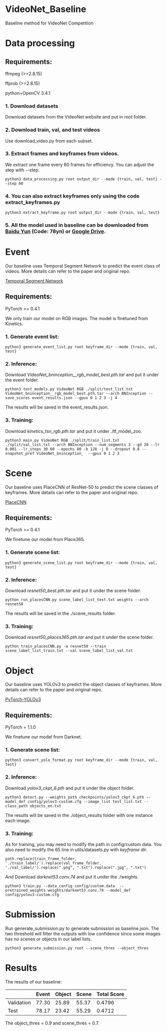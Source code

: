 # VideoNet_Baseline
Baseline method for VideoNet Competition

# Data processing

## Requirements:

ffmpeg (>=2.8.15)

ffprob (>=2.8.15)

python+OpenCV 3.4.1

### 1. Download datasets
 Download datasets from the VideoNet website and put in *root* folder. 
### 2. Download train, val, and test videos 

Use download_video.py from each subset.
### 3. Extract frames and keyframes from videos. 
We extract one frame every 60 frames for efficiency. You can adjust the step with --step.
   
   ```
   python3 data_processing.py root output_dir --mode {train, val, test} --step 60
```
### 4. You can also extract keyframes only using the code extract_keyframes.py
    
    python3 extract_keyframe.py root output_dir --mode {train, val, test} 
    
### 5. All the model used in baseline can be downloaded from [Baidu Yun](https://pan.baidu.com/s/1HXL_zto755jBrbeqqdT0fg) (Code: 78yn) or [Google Drive](https://drive.google.com/open?id=1jZoDtTUFmDcGHNeZV2SfMcEMkBb5jwIH).

# Event
Our baseline uses Temporal Segment Network to predict the event class of videos. More details can refer to the paper and original repo.

[Temporal Segment Network](https://github.com/yjxiong/tsn-pytorch)

## Requirements:

PyTorch >= 0.4.1

We only train our model on RGB images. The model is finetuned from Kinetics.

### 1. Generate event list:
 ```
python3 generate_event_list.py root keyframe_dir --mode {train, val, test}
 ```
### 2. Inference:
Download *VideoNet_bninception__rgb_model_best.pth.tar* and put it under the event folder.

 ```
python3 test_models.py VideoNet RGB ./split/test_list.txt VideoNet_bninception__rgb_model_best.pth.tar --arch BNInception --save_scores event_results.json --gpus 0 1 2 3 -j 4
 ```

The results will be saved in the event_results.json.

### 3. Training:
Download *kinetics_tsn_rgb.pth.tar* and put it under ./tf_model_zoo.

 ```
python3 main.py VideoNet RGB ./split/train_list.txt ./split/val_list.txt --arch BNInception --num_segments 3 --gd 20 --lr 0.001 --lr_steps 30 60 --epochs 80 -b 128 -j 8 --dropout 0.8 --snapshot_pref VideoNet_bninception_  --gpus 0 1 2 3
 ```

# Scene
Our baseline uses PlaceCNN of ResNet-50 to predict the scene classes of keyframes. More details can refer to the paper and original repo.

[PlaceCNN](https://github.com/CSAILVision/places365)

## Requirements:

PyTorch >= 0.4.1

We finetune our model from Place365.
### 1. Generate scene list:
 ```
python3 generate_scene_list.py root keyframe_dir --mode {train, val, test}
 ```

### 2. Inference:

Download *resnet50_best.pth.tar* and put it under the scene folder.

 ```
python run_placesCNN.py scene_label_list_test.txt weights --arch resnet50 
 ```

The results will be saved in the ./scene_results folder.

### 3. Training:
Download *resnet50_places365.pth.tar* and put it under the scene folder.
 ```
python train_placesCNN.py -a resnet50 --train scene_label_list_train.txt --val scene_label_list_val.txt
 ```

# Object

Our baseline uses YOLOv3 to predict the object classes of keyframes. More details can refer to the paper and original repo. 

[PyTorch-YOLOv3](https://github.com/eriklindernoren/PyTorch-YOLOv3)

## Requirements:

PyTorch = 1.1.0

We finetune our model from Darknet.

### 1. Generate scene list:
 ```
python3 convert_yolo_format.py root keyframe_dir --mode {train, val, test}
 ```

### 2. Inference:

Download *yolov3_ckpt_6.pth* and put it under the object folder.
 ```
python3 detect.py --weights_path checkpoints/yolov3_ckpt_6.pth --model_def config/yolov3-custom.cfg --image_list test_list.txt --class_path objects_en.txt
 ```

The results will be saved in the ./object_results folder with one instance each image.


### 3. Training:
As for training, you may need to modify the path in config/custom.data.
You also need to modify the 65 line in utils/datasets.py with *keyframe dir*.
```
path.replace(train_frame_folder, './train_label/').replace(val_frame_folder, './val_label/').replace(".png", ".txt").replace(".jpg", ".txt")

 ```

And Download *darknet53.conv.74* and put it under the ./weights.

 ```
python3 train.py --data_config config/custom.data  --pretrained_weights weights/darknet53.conv.74 --model_def config/yolov3-custom.cfg
 ```

# Submission

Run generate_submission.py to generate submission as baseline.json. The two threshold will filter the outputs with low confidence since some images has no scenes or objects in our label lists.

 ```
python3 generate_submission.py root --scene_thres --object_thres
 ```

 # Results

 The results of our baseline:
 
|        | Event | Object | Scene | Total Score|
| ---------- | --- | --- | --- | --- |
| Validation |  77.30 | 25.89| 55.37 | 0.4796 |
| Test       | 78.17  | 23.42 | 55.29| 0.4712 |

The object_thres = 0.9 and scene_thres = 0.7.
